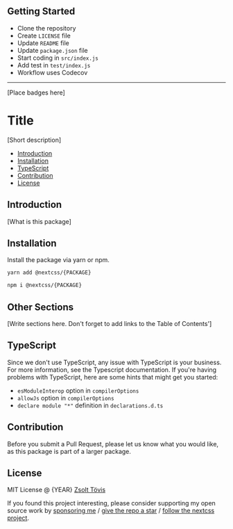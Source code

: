 ## Getting Started

- Clone the repository
- Create `LICENSE` file
- Update `README` file
- Update `package.json` file
- Start coding in `src/index.js`
- Add test in `test/index.js`
- Workflow uses Codecov

---

[Place badges here]

# Title

[Short description]

- [Introduction](#introduction)
- [Installation](#installation)
- [TypeScript](#typeScript)
- [Contribution](#contribution)
- [License](#license)

## Introduction

[What is this package]

## Installation

Install the package via yarn or npm.

```bash
yarn add @nextcss/{PACKAGE}
```

```bash
npm i @nextcss/{PACKAGE}
```

## Other Sections

[Write sections here. Don't forget to add links to the Table of Contents']

## TypeScript

Since we don't use TypeScript, any issue with TypeScript is your business. For more information, see
the Typescript documentation. If you're having problems with TypeScript, here are some hints that
might get you started:

- `esModuleInterop` option in `compilerOptions`
- `allowJs` option in `compilerOptions`
- `declare module "*"` definition in `declarations.d.ts`

## Contribution

Before you submit a Pull Request, please let us know what you would like, as this package is part of a larger package.

## License

MIT License @ {YEAR} [Zsolt Tövis](https://github.com/toviszsolt)

If you found this project interesting, please consider supporting my open source work by [sponsoring me](https://github.com/sponsors/toviszsolt) / [give the repo a star](https://github.com/nextcss) / [follow the nextcss project](https://github.com/nextcss).
